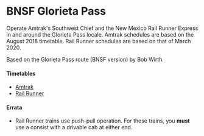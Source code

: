 # BNSF Glorieta Pass

Operate Amtrak's Southwest Chief and the New Mexico Rail Runner Express in and
around the Glorieta Pass locale. Amtrak schedules are based on the August 2018
timetable. Rail Runner schedules are based on that of March 2020.

Based on the Glorieta Pass route (BNSF version) by Bob Wirth.

#### Timetables

* [Amtrak](https://web.archive.org/web/20180922164720/https://www.amtrak.com/content/dam/projects/dotcom/english/public/documents/timetables/Amtrak-System-Timetable-060118.pdf)
* [Rail Runner](https://web.archive.org/web/20191017055536/https://www.riometro.org/DocumentCenter/View/159/Weekday-Schedule-PDF)

#### Errata

* Rail Runner trains use push-pull operation. For these trains, you **must**
  use a consist with a drivable cab at either end.